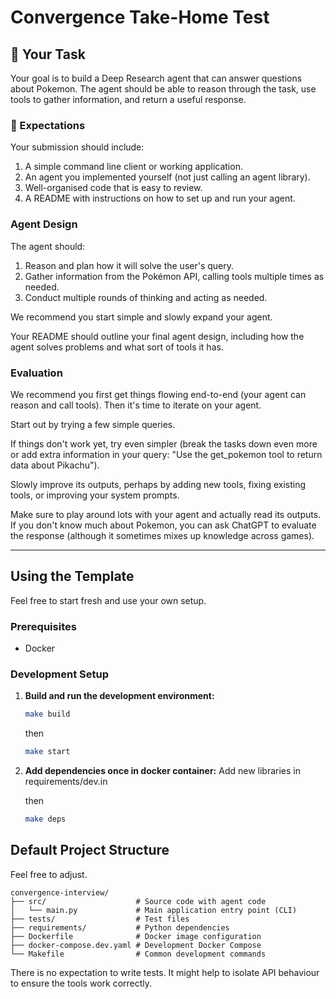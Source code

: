 # Convergence Take-Home Test

## 🚀 Your Task

Your goal is to build a Deep Research agent that can answer questions about Pokemon. The agent should be able to reason through the task, use tools to gather information, and return a useful response.

### 🧭 Expectations

Your submission should include:
1. A simple command line client or working application.
2. An agent you implemented yourself (not just calling an agent library).
3. Well-organised code that is easy to review.
4. A README with instructions on how to set up and run your agent.

### Agent Design

The agent should:
1. Reason and plan how it will solve the user's query.
2. Gather information from the Pokémon API, calling tools multiple times as needed.
3. Conduct multiple rounds of thinking and acting as needed.

We recommend you start simple and slowly expand your agent.

Your README should outline your final agent design, including how the agent solves problems and what sort of tools it has.

### Evaluation

We recommend you first get things flowing end-to-end (your agent can reason and call tools). Then it's time to iterate on your agent.

Start out by trying a few simple queries.

If things don't work yet, try even simpler (break the tasks down even more or add extra information in your query: "Use the get_pokemon tool to return data about Pikachu").

Slowly improve its outputs, perhaps by adding new tools, fixing existing tools, or improving your system prompts.

Make sure to play around lots with your agent and actually read its outputs. If you don't know much about Pokemon, you can ask ChatGPT to evaluate the response (although it sometimes mixes up knowledge across games).

---

## Using the Template

Feel free to start fresh and use your own setup.

### Prerequisites

- Docker

### Development Setup

1. **Build and run the development environment:**

   ```bash
   make build
   ```
   then
   ```bash
   make start
   ```
2. **Add dependencies once in docker container:**
   Add new libraries in requirements/dev.in

   then

   ```bash
   make deps
   ```

## Default Project Structure

Feel free to adjust.

```
convergence-interview/
├── src/                    # Source code with agent code
│   └── main.py             # Main application entry point (CLI)
├── tests/                  # Test files
├── requirements/           # Python dependencies
├── Dockerfile              # Docker image configuration
├── docker-compose.dev.yaml # Development Docker Compose
└── Makefile                # Common development commands
```

There is no expectation to write tests. It might help to isolate API behaviour to ensure the tools work correctly.
